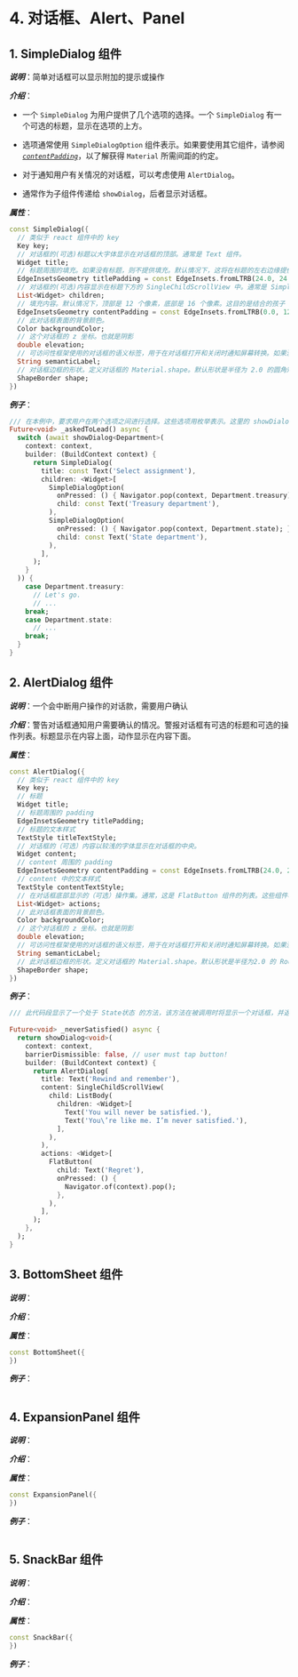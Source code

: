 # 4. 对话框、Alert、Panel

## 1. SimpleDialog 组件

_**说明**_：简单对话框可以显示附加的提示或操作

_**介绍**_：

* 一个 `SimpleDialog` 为用户提供了几个选项的选择。一个 `SimpleDialog` 有一个可选的标题，显示在选项的上方。

* 选项通常使用 `SimpleDialogOption` 组件表示。如果要使用其它组件，请参阅 [_`contentPadding`_](https://api.flutter.dev/flutter/material/SimpleDialog/contentPadding.html)，以了解获得 `Material` 所需间距的约定。

* 对于通知用户有关情况的对话框，可以考虑使用 `AlertDialog`。

* 通常作为子组件传递给 `showDialog`，后者显示对话框。

_**属性**_：

```dart
const SimpleDialog({
  // 类似于 react 组件中的 key
  Key key; 
  // 对话框的(可选)标题以大字体显示在对话框的顶部。通常是 Text 组件。
  Widget title; 
  // 标题周围的填充。如果没有标题，则不提供填充。默认情况下，这将在标题的左右边缘提供 24像素 的填充。
  EdgeInsetsGeometry titlePadding = const EdgeInsets.fromLTRB(24.0, 24.0, 24.0, 0.0); 
  // 对话框的(可选)内容显示在标题下方的 SingleChildScrollView 中。通常是 SimpleDialogOptions 列表。aOt
  List<Widget> children; 
  // 填充内容。默认情况下，顶部是 12 个像素，底部是 16 个像素。这目的是结合的孩子 24 像素填充的左和右,和 8 个像素填充在顶部和底部,这样的内容最终被缩进 20 像素的标题,从底部 24 像素,从双方 24 像素。SimpleDialogOption 组件使用这样的填充。如果没有标题，应该调整内容填充，使顶部填充为 24 像素。
  EdgeInsetsGeometry contentPadding = const EdgeInsets.fromLTRB(0.0, 12.0, 0.0, 16.0);
  // 此对话框表面的背景颜色。
  Color backgroundColor;
  // 这个对话框的 z 坐标。也就是阴影
  double elevation; 
  // 可访问性框架使用的对话框的语义标签，用于在对话框打开和关闭时通知屏幕转换。如果没有提供此标签，则从标题中推断出语义标签(如果不是 null)。如果没有标题，标签将取自 MaterialLocalizations.dialogLabel。
  String semanticLabel; 
  // 对话框边框的形状。定义对话框的 Material.shape。默认形状是半径为 2.0 的圆角矩形边框。
  ShapeBorder shape;
})
```

_**例子**_：

```dart
/// 在本例中，要求用户在两个选项之间进行选择。这些选项用枚举表示。这里的 showDialog 方法返回一个 Future，其完成值为 enum。如果用户取消了对话框(例如，通过点击 Android 上的后退按钮，或者点击对话框后面的蒙版)，那么将来就完成了空值。本例中的返回值用作 switch 语句的索引。使用 enum 作为返回值并使用它来驱动 switch 语句的一个优点是，分析程序将标记任何没有提到 enum 中所有值的 switch 语句。
Future<void> _askedToLead() async {
  switch (await showDialog<Department>(
    context: context,
    builder: (BuildContext context) {
      return SimpleDialog(
        title: const Text('Select assignment'),
        children: <Widget>[
          SimpleDialogOption(
            onPressed: () { Navigator.pop(context, Department.treasury); },
            child: const Text('Treasury department'),
          ),
          SimpleDialogOption(
            onPressed: () { Navigator.pop(context, Department.state); },
            child: const Text('State department'),
          ),
        ],
      );
    }
  )) {
    case Department.treasury:
      // Let's go.
      // ...
    break;
    case Department.state:
      // ...
    break;
  }
}
```

## 2. AlertDialog 组件

_**说明**_：一个会中断用户操作的对话款，需要用户确认

_**介绍**_：警告对话框通知用户需要确认的情况。警报对话框有可选的标题和可选的操作列表。标题显示在内容上面，动作显示在内容下面。

_**属性**_：

```dart
const AlertDialog({
  // 类似于 react 组件中的 key
  Key key; 
  // 标题
  Widget title; 
  // 标题周围的 padding
  EdgeInsetsGeometry titlePadding; 
  // 标题的文本样式
  TextStyle titleTextStyle; 
  // 对话框的（可选）内容以较浅的字体显示在对话框的中央。
  Widget content; 
  // content 周围的 padding
  EdgeInsetsGeometry contentPadding = const EdgeInsets.fromLTRB(24.0, 20.0, 24.0, 24.0);
  // content 中的文本样式
  TextStyle contentTextStyle;
  // 在对话框底部显示的（可选）操作集。通常，这是 FlatButton 组件的列表。这些组件将包装在 ButtonBar 中，该按钮在每侧引入8个像素的填充。
  List<Widget> actions;
  // 此对话框表面的背景颜色。
  Color backgroundColor;
  // 这个对话框的 z 坐标。也就是阴影
  double elevation;
  // 可访问性框架使用的对话框的语义标签，用于在对话框打开和关闭时通知屏幕转换。如果没有提供此标签，则从标题中推断出语义标签(如果不是 null)。如果没有标题，标签将取自 MaterialLocalizations.alertDialogLabel。
  String semanticLabel;
  // 此对话框边框的形状。定义对话框的 Material.shape。默认形状是半径为2.0 的 RoundedRectangleBorder。
  ShapeBorder shape;
})
```

_**例子**_：

```dart
/// 此代码段显示了一个处于 State状态 的方法，该方法在被调用时将显示一个对话框，并返回一个 Future，该 Future 在关闭该对话框时会完成。
 
Future<void> _neverSatisfied() async {
  return showDialog<void>(
    context: context,
    barrierDismissible: false, // user must tap button!
    builder: (BuildContext context) {
      return AlertDialog(
        title: Text('Rewind and remember'),
        content: SingleChildScrollView(
          child: ListBody(
            children: <Widget>[
              Text('You will never be satisfied.'),
              Text('You\’re like me. I’m never satisfied.'),
            ],
          ),
        ),
        actions: <Widget>[
          FlatButton(
            child: Text('Regret'),
            onPressed: () {
              Navigator.of(context).pop();
            },
          ),
        ],
      );
    },
  );
}
```

## 3. BottomSheet 组件

_**说明**_：

_**介绍**_：

_**属性**_：

```dart
const BottomSheet({
})
```

_**例子**_：

```dart
```

## 4. ExpansionPanel 组件

_**说明**_：

_**介绍**_：

_**属性**_：

```dart
const ExpansionPanel({
})
```

_**例子**_：

```dart
```

## 5. SnackBar 组件

_**说明**_：

_**介绍**_：

_**属性**_：

```dart
const SnackBar({
})
```

_**例子**_：

```dart
```
